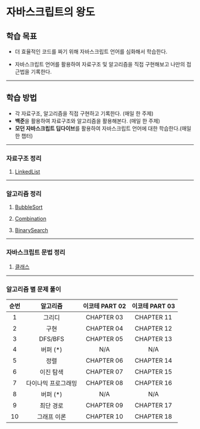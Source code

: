 # 자바스크립트의 왕도

## 학습 목표

- 더 효율적인 코드를 짜기 위해 자바스크립트 언어를 심화해서 학습한다.

- 자바스크립트 언어를 활용하여 자료구조 및 알고리즘을 직접 구현해보고 나만의 접근법을 기록한다.

---

## 학습 방법           

- 각 자료구조, 알고리즘을 직접 구현하고 기록한다. (매일 한 주제)
- **백준**을 활용하여 자료구조와 알고리즘을 활용해본다. (매일 한 주제)
- **모던 자바스크립트 딥다이브**를 활용하여 자바스크립트 언어에 대한 학습한다.(매일 한 챕터) 

---

### 자료구조 정리
1. [LinkedList](https://github.com/sehnara/Javascript-skill-up/blob/master/DataStructure/linkedList.md)
---

### 알고리즘 정리

1. [BubbleSort](https://github.com/sehnara/Javascript-skill-up/blob/master/Algorithm/bubbleSort.md)

2. [Combination](https://github.com/sehnara/Javascript-skill-up/blob/master/Algorithm/combination.md)

3. [BinarySearch](https://github.com/sehnara/Javascript-skill-up/blob/master/Algorithm/binarySearch.md)
---

### 자바스크립트 문법 정리

1. [클래스](https://github.com/sehnara/Javascript-skill-up/blob/master/Grammar/class.md)
---

### 알고리즘 별 문제 풀이

| 순번 |      알고리즘       | 이코테 PART 02 | 이코테 PART 03 |
| :--: | :-----------------: | :------------: | :------------: |
|  1   |       그리디        |   CHAPTER 03   |   CHAPTER 11   |
|  2   |        구현         |   CHAPTER 04   |   CHAPTER 12   |
|  3   |       DFS/BFS       |   CHAPTER 05   |   CHAPTER 13   |
|  4   |      버퍼 (\*)      |      N/A       |      N/A       |
|  5   |        정렬         |   CHAPTER 06   |   CHAPTER 14   |
|  6   |      이진 탐색      |   CHAPTER 07   |   CHAPTER 15   |
|  7   | 다이나믹 프로그래밍 |   CHAPTER 08   |   CHAPTER 16   |
|  8   |      버퍼 (\*)      |      N/A       |      N/A       |
|  9   |      최단 경로      |   CHAPTER 09   |   CHAPTER 17   |
|  10  |     그래프 이론     |   CHAPTER 10   |   CHAPTER 18   |


